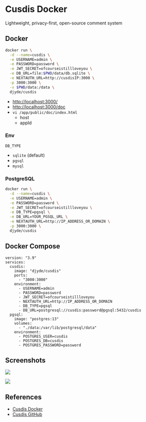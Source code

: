 # Cusdis Docker

Lightweight, privacy-first, open-source comment system

## Docker
```sh
docker run \
  -d --name=cusdis \
  -e USERNAME=admin \
  -e PASSWORD=password \
  -e JWT_SECRET=ofcourseistillloveyou \
  -e DB_URL=file:$PWD/data/db.sqlite \
  -e NEXTAUTH_URL=http://cusdisIP:3000 \
  -p 3000:3000 \
  -v $PWD/data:/data \
  djyde/cusdis
```
- [http://localhost:3000/](http://localhost:3000/)
- [http://localhost:3000/doc](http://localhost:3000/doc)
- `vi /app/public/doc/index.html`
  + host
  + appId

### Env
`DB_TYPE`
- `sqlite` (default)
- `pgsql`
- `mysql`

### PostgreSQL
```sh
docker run \
  -d --name=cusdis \
  -e USERNAME=admin \
  -e PASSWORD=password \
  -e JWT_SECRET=ofcourseistillloveyou \
  -e DB_TYPE=pgsql \
  -e DB_URL=YOUR_PGSQL_URL \
  -e NEXTAUTH_URL=http://IP_ADDRESS_OR_DOMAIN \
  -p 3000:3000 \
  djyde/cusdis
```

## Docker Compose
```
version: "3.9"
services:
  cusdis:
    image: "djyde/cusdis"
    ports:
      - "3000:3000"
    environment:
      - USERNAME=admin
      - PASSWORD=password
      - JWT_SECRET=ofcourseistillloveyou
      - NEXTAUTH_URL=http://IP_ADDRESS_OR_DOMAIN
      - DB_TYPE=pgsql
      - DB_URL=postgresql://cusdis:password@pgsql:5432/cusdis
  pgsql:
    image: "postgres:13"
    volumes:
      - "./data:/var/lib/postgresql/data"
    environment:
      - POSTGRES_USER=cusdis
      - POSTGRES_DB=cusdis
      - POSTGRES_PASSWORD=password
```

## Screenshots
![](https://cusdis.com/images/intro-widget.png)

![](https://cusdis.com/images/intro-dashboard.png)

## References
- [Cusdis Docker](https://cusdis.com/doc#/self-host/docker)
- [Cusdis GitHub](https://github.com/djyde/cusdis)